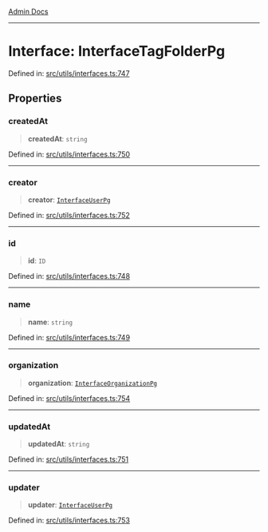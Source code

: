 [Admin Docs](/)

***

# Interface: InterfaceTagFolderPg

Defined in: [src/utils/interfaces.ts:747](https://github.com/PalisadoesFoundation/talawa-admin/blob/main/src/utils/interfaces.ts#L747)

## Properties

### createdAt

> **createdAt**: `string`

Defined in: [src/utils/interfaces.ts:750](https://github.com/PalisadoesFoundation/talawa-admin/blob/main/src/utils/interfaces.ts#L750)

***

### creator

> **creator**: [`InterfaceUserPg`](InterfaceUserPg.md)

Defined in: [src/utils/interfaces.ts:752](https://github.com/PalisadoesFoundation/talawa-admin/blob/main/src/utils/interfaces.ts#L752)

***

### id

> **id**: `ID`

Defined in: [src/utils/interfaces.ts:748](https://github.com/PalisadoesFoundation/talawa-admin/blob/main/src/utils/interfaces.ts#L748)

***

### name

> **name**: `string`

Defined in: [src/utils/interfaces.ts:749](https://github.com/PalisadoesFoundation/talawa-admin/blob/main/src/utils/interfaces.ts#L749)

***

### organization

> **organization**: [`InterfaceOrganizationPg`](InterfaceOrganizationPg.md)

Defined in: [src/utils/interfaces.ts:754](https://github.com/PalisadoesFoundation/talawa-admin/blob/main/src/utils/interfaces.ts#L754)

***

### updatedAt

> **updatedAt**: `string`

Defined in: [src/utils/interfaces.ts:751](https://github.com/PalisadoesFoundation/talawa-admin/blob/main/src/utils/interfaces.ts#L751)

***

### updater

> **updater**: [`InterfaceUserPg`](InterfaceUserPg.md)

Defined in: [src/utils/interfaces.ts:753](https://github.com/PalisadoesFoundation/talawa-admin/blob/main/src/utils/interfaces.ts#L753)
